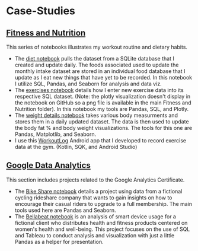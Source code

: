 # Case-Studies

<h2> <a href="https://github.com/Artuk009/Case-Studies/tree/a626b2a9328a92e7373cdd6262fa8739ddb31558/MyFitnessAndNutrition">Fitness and Nutrition</a> </h2>
<p>
This series of notebooks illustrates my workout routine and dietary habits.
  <ul>
    <li>The <a href="https://github.com/Artuk009/Case-Studies/blob/a626b2a9328a92e7373cdd6262fa8739ddb31558/MyFitnessAndNutrition/diet.ipynb">diet notebook</a> pulls the dataset from a SQLite database that I created and update daily. The foods associated used to update the monthly intake dataset are stored in an individual food database that I update as I eat new things that have yet to be recorded. In this notebook I utilize SQL, Pandas, and Seaborn for analysis and data viz. </li>
    <li>The <a href="https://github.com/Artuk009/Case-Studies/blob/a626b2a9328a92e7373cdd6262fa8739ddb31558/MyFitnessAndNutrition/exercises.ipynb">exercises notebook</a> details how I enter new exercise data into its respective SQL dataset. (Note: the plotly visualization doesn't display in the notebook on GitHub so a png file is available in the main Fitness and Nutrition folder). In this notebook my tools are Pandas, SQL, and Plotly. </li>
    <li>The <a href="https://github.com/Artuk009/Case-Studies/blob/a626b2a9328a92e7373cdd6262fa8739ddb31558/MyFitnessAndNutrition/weight_details.ipynb">weight details notebook</a> takes various body measurments and stores them in a daily updated dataset. The data is then used to update the body fat % and body weight visualizations. The tools for this one are Pandas, Matplotlib, and Seaborn.</li>
    <li>I use this <a href="https://github.com/Artuk009/WorkoutLog">WorkoutLog</a> Android app that I developed to record exercise data at the gym. (Kotlin, SQK, and Android Studio) </li>
  </ul>
</p>
<h2> <a href="https://github.com/Artuk009/Case-Studies/tree/486324bcd4c06f57770c333d23cf5c9cce8078b5/Google%20Data%20Analytics">Google Data Analytics</a> </h2>
<p>
  This section includes projects related to the Google Analytics Certificate.
  <ul>
    <li>The <a href="https://github.com/Artuk009/Case-Studies/tree/486324bcd4c06f57770c333d23cf5c9cce8078b5/Google%20Data%20Analytics/BikeShare">Bike Share notebook</a> details a project using data from a fictional cycling rideshare company that wants to gain insights on how to encourage their casual riders to upgrade to a full membership. The main tools used here are Pandas and Seaborn. </li>
    <li> The <a href="https://github.com/Artuk009/Case-Studies/tree/20d1619c01b0984d13353e6ece535cc5b2e1378c/Google%20Data%20Analytics/Bellabeat">Bellabeat notebook</a> is an analysis of smart device usage for a fictional client who distributes health and fitness products centered on women's health and well-being. This project focuses on the use of SQL and Tableau to conduct analysis and visualization with just a little Pandas as a helper for presentation. </li>
  </ul>
</p>
